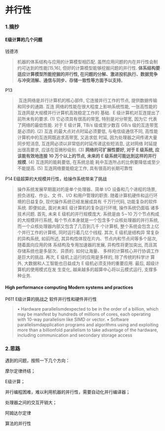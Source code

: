 # 并行性

### 1.摘抄

#### E级计算的几个问题

钱德沛

> 机器的体系结构与应用的计算模型相匹配. 虽然应用问题的内在并行性会制约可达到的性能[15,16], 但好的计算模型能够挖掘问题的并行性. **体系结构要适应计算模型所能挖掘的并行性, 在问题的分解、激进投机执行、数据竞争与冲突消解、通信与同步、存储一致性等方面予以支持**。

P13

> ​	互连网络是并行计算机的核心部件, 它连接并行工作的节点, 提供数据传输和同步的通路. 互连
> 网络的性能在很大程度上影响系统性能, 一张高性能的互连网是大规模并行计算机高效稳定工作的
> 基础.
> ​	E 级计算机对互连提出了前所未有的要求. (1) 它必须具有很高的带宽, 特别是对分带宽, 因为它
> 代表了网络的最低性能. 对于 E 级计算, TB/s 级或至少数百 GB/s 级的互连带宽是必须的. (2) 互连
> 的最大点对点时延必须要低, 与电信级通信不同, 高性能计算机中的互连网既追求高带宽, 又追求低
> 时延, 因为处理器之间传递大量同步短消息, 互连网必须以非常低的时延传递这些短消息, 这对网络
> 时延提出很高要求, 应该在亚微秒级别. (3) **网络的可扩展性要好, 对于 E 级系统, 应该能有效地连接**
> **10 万个以上的节点, 未来的 E 级系统可能达到这样的并行规模**. (4) 互连网的能耗要低, 在系统总能
> 耗中互连所占的比例要降低或至少不能提高. (5) 互连网络要能稳定工作, 具有很高的长期可靠性

P14 E级超算的大规模并行性，给操作系统带来了挑战

> 操作系统发展早期面对的是单个处理器、简单 I/O 设备和几个进程的场景, 担负进程、作业、文
> 件、I/O 和用户管理的职责. 随着计算机硬件和运行环境的日益复杂, 现代操作系统已经发展成具有
> 千万行代码, 功能复杂的软件系统. 即便如此, 面对未来E 级计算机的复杂运行环境, 操作系统仍面临
> 诸多技术问题. 首先, 未来 E 级机的并行规模庞大. 系统是由 5∼10 万个节点构成的大规模并行系统,
> 每个节点本身就是一个包含多个众核处理器的并行系统, 而一个众核处理器内部又包含了几百到几千
> 个计算核, 整个系统会包含上亿个并行工作的计算核, 同时运行着几亿个线程. 其次, E 级机是结构异
> 常复杂的异构系统, 如前所述, 其异构性体现在片内、节点内和节点间等多个层次, 随着面向应用的体
> 系结构及专用加速器的发展, 异构性将更加突出, 而且其存储系统也是多层次、异质的. 如何让海量、
> 多样的计算核心并行协调工作是巨大的挑战. 再次, E 级机上运行的应用是多样的, 除了传统的科学计
> 算外, 大数据和人工智能也日益成为 E 级机必须支持的重要应用. 最后, 超级计算机的使用模式在发
> 生变化, 越来越多的超算中心将以云模式运行, 支撑多种业务.



#### High performance computing Modern systems and practices

P611 E级计算的挑战之 软件并行性和硬件并行性

> • Hardware parallelismdexpected to be in the order of a billion, which may be manifest by
> hundreds of millions of cores, each operating with 10-way parallelism like SIMD or vector.
> • Software parallelismdapplication programs and algorithms using and exploiting more than a
> billionfold parallelism to take advantage of the hardware, including communication and
> secondary storage access



### 2.思路

遇到的问题，按照一下几个方向：

摩尔定律终结；

E级计算；

并行编程困难，难以利用机器的并行性，需要自动化并行编译器；

处理器之间的交互开销大；

阿姆达尔定律

算法的并行性

